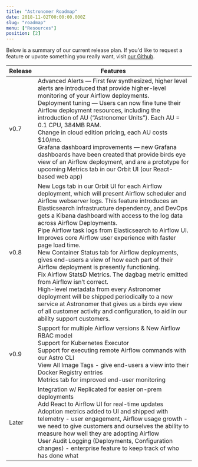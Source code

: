 ```yaml
---
title: "Astronomer Roadmap"
date: 2018-11-02T00:00:00.000Z
slug: "roadmap"
menu: ["Resources"]
position: [2]
---
```


Below is a summary of our current release plan. If you'd like to request a feature
or upvote something you really want, visit [our Github](https://github.com/astronomer/astronomer-ee/issues).

| Release | Features |
|---------------------------|------------|
| v0.7 | Advanced Alerts — First few synthesized, higher level alerts are introduced that provide higher-level monitoring of your Airflow deployments.<br />Deployment tuning — Users can now fine tune their Airflow deployment resources, including the introduction of AU (“Astronomer Units”). Each AU = 0.1 CPU, 384MB RAM.<br />Change in cloud edition pricing, each AU costs $10/mo.<br />Grafana dashboard improvements — new Grafana dashboards have been created that provide birds eye view of an Airflow deployment, and are a prototype for upcoming Metrics tab in our Orbit UI (our React-based web app) |
| v0.8 | New Logs tab in our Orbit UI for each Airflow deployment, which will present Airflow scheduler and Airflow webserver logs. This feature introduces an Elasticsearch infrastructure dependency, and DevOps gets a Kibana dashboard with access to the log data across Airflow Deployments.<br />Pipe Airflow task logs from Elasticsearch to Airflow UI. Improves core Airflow user experience with faster page load time.<br />New Container Status tab for Airflow deployments, gives end-users a view of how each part of their Airflow deployment is presently functioning.<br />Fix Airflow StatsD Metrics. The dagbag metric emitted from Airflow isn’t correct.<br />High-level metadata from every Astronomer deployment will be shipped periodically to a new service at Astronomer that gives us a birds eye view of all customer activity and configuration, to aid in our ability support customers. |
| v0.9 | Support for multiple Airflow versions & New Airflow RBAC model<br />Support for Kubernetes Executor<br />Support for executing remote Airflow commands with our Astro CLI<br />View All Image Tags - give end-users a view into their Docker Registry entries<br />Metrics tab for improved end-user monitoring |
| Later | Integration w/ Replicated for easier on-prem deployments<br />Add React to Airflow UI for real-time updates<br />Adoption metrics added to UI and shipped with telemetry - user engagement, Airflow usage growth - we need to give customers and ourselves the ability to measure how well they are adopting Airflow<br />User Audit Logging (Deployments, Configuration changes) - enterprise feature to keep track of who has done what |
